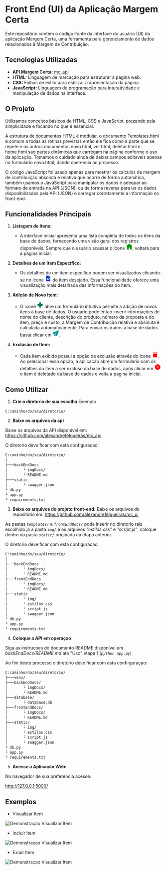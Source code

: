 # Front End (UI) da Aplicação Margem Certa

Este repositório contém o código-fonte da interface do usuário (UI) da aplicação Margem Certa, uma ferramenta para gerenciamento de dados relacionados à Margem de Contribuição.

## Tecnologias Utilizadas

- **API Margem Certa:** [mc_api](https://github.com/alexandrefelgueiras/mc_api)
- **HTML:** Linguagem de marcação para estruturar a página web.
- **CSS:** Folhas de estilo para estilizar a apresentação da página.
- **JavaScript:** Linguagem de programação para interatividade e manipulação de dados na interface.

## O Projeto

Utilizamos conceitos básicos de HTML, CSS e JavaScript, prezando pela simplicidade e focando no que é essencial.

A estrutura de documentos HTML é modular, o documento Templates.html é comum a todas as rotinas previstas então ele fica como a parte que se repete e os outros documentos novo.html, ver.html, deletar.html e home.html sao partes dinâmicas que carregam na página conforme o uso da aplicação. Tomamos o cuidado ainda de deixar campos editaveis apenas no formulario novo.html, dando coerencia ao processo.

O código JavaScript foi usado apenas para mostrar os calculos de margem de contribuição absoluta e relativa que ocorre de forma automática, também usamos o JavaScript para manipular os dados e adequar ao formato de entrada na API (JSON), ou de forma reversa para ler os dados disponibilizados pela API (JSON) e carregar corretamente a informação no front-end. 

## Funcionalidades Principais

1. **Listagem de Itens:**
   - A interface inicial apresenta uma lista completa de todos os itens da base de dados, fornecendo uma visão geral dos registros disponíveis. Sempre que o usuário acessar o ícone <img src="imgDocs/home.svg" width=20>, voltará para a página inicial.

2. **Detalhes de um Item Específico:**
   - Os detalhes de um item específico podem ser visualizados clicando-se no ícone <img src="imgDocs/view.svg" width=20> do item desejado. Essa funcionalidade oferece uma visualização mais detalhada das informações do item.

3. **Adição de Novo Item:**
   - O icone <img src="imgDocs/add.svg" width=20> abre um formulário intuitivo permite a adição de novos itens à base de dados. O usuário pode entao inserir informações de nome do cliente, descrição do produto, número da proposta e do item, preço e custo, a Margem de Contribuição relativa e absoluta é calculada automaticamente. Para enviar os dados a base de dados basta clicar em <img src="imgDocs/send.svg" width=20>.

4. **Exclusão de Item:**
   - Cada item exibido possui a opção de exclusão através do ícone <img src="imgDocs/delete.svg" width=20>. Ao selecionar essa opção, a aplicacão abre um formulario com os detalhes do item a ser excluso da base de dados, após clicar em <img src="imgDocs/exclude.svg" width=20> o item é deletado da base de dados e volta a pagina inicial.

## Como Utilizar

1. **Crie o diretorio de sua escolha**
Exemplo
```
C:caminho/do/seu/diretorio/
```
2. **Baixe os arquivos da api**

Baixe os arquivos da API disponível em: https://github.com/alexandrefelgueiras/mc_api

O diretorio deve ficar com esta configuracao:

```
C:caminho/do/seu/diretorio/
│
├───backEndDocs
│       └ imgDocs/
│       └ README.md
├───static
│       └ swagger.json
└ db.py
└ app.py
└ requirements.txt
```

3. **Baixe os arquivos do projeto front-end:**
  Baixe os arquivos do repositorio em:
  https://github.com/alexandrefelgueiras/mc_ui

As pastas *```templates/```* e *```frontEndDocs/```* pode inserir no diretorio raiz escolhido ja a pasta *```img/```* e os arquivos *"estilos.css"* e *"script.js"*, coloque dentro da pasta *```static/```* originada na etapa anterior.

O diretorio deve ficar com esta configuracao:

```
C:caminho/do/seu/diretorio/
│
├───backEndDocs
│       └ imgDocs/
│       └ README.md
├───frontEndDocs
│       └ imgDocs/
│       └ README.md
├───static
│       └ img/
│       └ estilos.css
│       └ script.js
│       └ swagger.json
└ db.py
└ app.py
└ requirements.txt
```

4. **Coloque a API em operaçao**

Siga as instrucoes do documento README disponível em *backEndDocs/README.md* até "Uso" etapa 1 (*```python app.py```*)

Ao fim deste processo o diretorio deve ficar com esta confirguraçao:


```
C:caminho/do/seu/diretorio/
├───venv/
├───backEndDocs/
│       └ imgDocs/
│       └ README.md
├───database/
│       └ database.db
├───frontEndDocs/
│       └ imgDocs/
│       └ README.md
├───static/
│       └ img/
│       └ estilos.css
│       └ script.js
│       └ swagger.json
└ db.py
└ app.py
└ requirements.txt
```
5. **Acesse a Aplicação Web:** 

No navegador de sua preferencia acesse:

http://127.0.0.1:5000/

## **Exemplos**

- Visualizar Item

![Demonstraçao Visualizar Item](imgDocs/VisualizarMC.gif)

- Incluir Item

![Demonstraçao Visualizar Item](imgDocs/NovaMC.gif)

- Exluir Item

![Demonstraçao Visualizar Item](imgDocs/ExcluirMC.gif)
